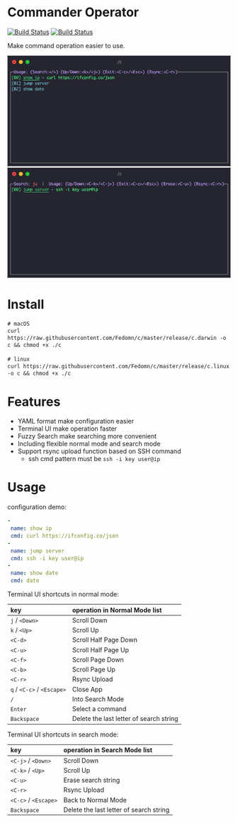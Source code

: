# Commander Operator

[![Build Status](https://github.com/Fedomn/c/workflows/Go/badge.svg)](https://github.com/Fedomn/c/actions)
[![Build Status](https://github.com/Fedomn/c/workflows/Release/badge.svg)](https://github.com/Fedomn/c/actions)

Make command operation easier to use.

![Commander Operator](assets/normal-mode.png)
![Commander Operator](assets/search-mode.png)

# Install

```shell
# macOS
curl https://raw.githubusercontent.com/Fedomn/c/master/release/c.darwin -o c && chmod +x ./c

# linux
curl https://raw.githubusercontent.com/Fedomn/c/master/release/c.linux -o c && chmod +x ./c
```

# Features

* YAML format make configuration easier
* Terminal UI make operation faster
* Fuzzy Search make searching more convenient
* Including flexible normal mode and search mode
* Support rsync upload function based on SSH command
    * ssh cmd pattern must be `ssh -i key user@ip`

# Usage

configuration demo:

```yaml
-
 name: show ip
 cmd: curl https://ifconfig.co/json
-
 name: jump server
 cmd: ssh -i key user@ip
-
 name: show date
 cmd: date
```

Terminal UI shortcuts in normal mode:

| key | operation in Normal Mode list |
| :--- | :--- |
| `j` / `<Down>` | Scroll Down |
| `k` / `<Up>` | Scroll Up |
| `<C-d>` | Scroll Half Page Down |
| `<C-u>` | Scroll Half Page Up |
| `<C-f>` | Scroll Page Down |
| `<C-b>` | Scroll Page Up |
| `<C-r>` | Rsync Upload |
| `q` / `<C-c>` / `<Escape>` | Close App |
| `/` | Into Search Mode |
| `Enter` | Select a command |
| `Backspace` | Delete the last letter of search string |


Terminal UI shortcuts in search mode:

| key | operation in Search Mode list |
| :--- | :--- |
| `<C-j>` / `<Down>` | Scroll Down |
| `<C-k>` / `<Up>` | Scroll Up |
| `<C-u>` | Erase search string |
| `<C-r>` | Rsync Upload |
| `<C-c>` / `<Escape>` | Back to Normal Mode |
| `Backspace` | Delete the last letter of search string |